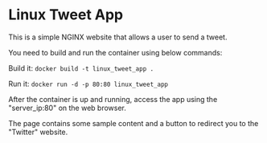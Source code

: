 # Linux Tweet App

This is a simple NGINX website that allows a user to send a tweet.

You need to build and run the container using below commands:

Build it:
`docker build -t linux_tweet_app .`

Run it:
`docker run -d -p 80:80 linux_tweet_app`

After the container is up and running, access the app using the "server_ip:80" on the web browser.

The page contains some sample content and a button to redirect you to the "Twitter" website. 
